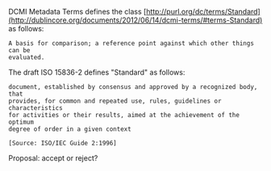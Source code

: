 DCMI Metadata Terms defines the class [http://purl.org/dc/terms/Standard](http://dublincore.org/documents/2012/06/14/dcmi-terms/#terms-Standard) as follows:
    
    A basis for comparison; a reference point against which other things can be
    evaluated.

The draft ISO 15836-2 defines "Standard" as follows:

    document, established by consensus and approved by a recognized body, that
    provides, for common and repeated use, rules, guidelines or characteristics
    for activities or their results, aimed at the achievement of the optimum
    degree of order in a given context 
    
    [Source: ISO/IEC Guide 2:1996]

Proposal: accept or reject?
